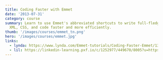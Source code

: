```yaml
---
title: Coding Faster with Emmet
date: '2013-07-31'
category: course
summary: Learn to use Emmet's abbreviated shortcuts to write full-fledged HTML,
  XML, CSS, and code faster and more efficiently.
thumb: '/images/courses/emmet_tn.png'
hero: '/images/courses/emmet.jpg'
links:
  - lynda: https://www.lynda.com/Emmet-tutorials/Coding-Faster-Emmet/133353-2.html
  - lil: https://linkedin-learning.pxf.io/c/1252977/449670/8005?u=https%3A%2F%2Fwww.linkedin.com%2Flearning%2Fcoding-faster-with-emmet
---
```

